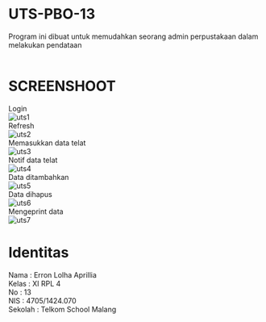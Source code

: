 # UTS-PBO-13<br>
Program ini dibuat untuk memudahkan seorang admin perpustakaan dalam melakukan pendataan<br>
<br>
# SCREENSHOOT<br>
Login<br>
![uts1](https://cloud.githubusercontent.com/assets/22130552/24045059/5fb97c4e-0b50-11e7-8988-ab488b21a952.JPG)<br>
Refresh<br>
![uts2](https://cloud.githubusercontent.com/assets/22130552/24045058/5f7b2322-0b50-11e7-936f-8bb5bb04c2a3.JPG)<br>
Memasukkan data telat<br>
![uts3](https://cloud.githubusercontent.com/assets/22130552/24045057/5f770e54-0b50-11e7-909e-605bb98c68dc.JPG)<br>
Notif data telat<br>
![uts4](https://cloud.githubusercontent.com/assets/22130552/24045056/5f700294-0b50-11e7-8438-79e26ab61231.JPG)<br>
Data ditambahkan<br>
![uts5](https://cloud.githubusercontent.com/assets/22130552/24045055/5f68da5a-0b50-11e7-98ec-2afc6a17a018.JPG)<br>
Data dihapus<br>
![uts6](https://cloud.githubusercontent.com/assets/22130552/24045054/5f61b1d0-0b50-11e7-9e33-c92639a2451c.JPG)<br>
Mengeprint data<br>
![uts7](https://cloud.githubusercontent.com/assets/22130552/24045062/60545b06-0b50-11e7-9765-97466e808427.JPG)
# Identitas<br>
Nama : Erron Lolha Aprillia<br>
Kelas : XI RPL 4<br>
No : 13<br>
NIS : 4705/1424.070<br>
Sekolah : Telkom School Malang<br>

